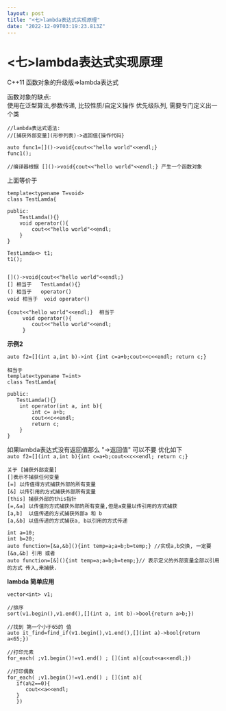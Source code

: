```yaml
---
layout: post
title: "<七>lambda表达式实现原理"
date: "2022-12-09T03:19:23.813Z"
---
```

<七>lambda表达式实现原理
================

C++11 函数对象的升级版=>lambda表达式

函数对象的缺点:  
使用在泛型算法,参数传递, 比较性质/自定义操作 优先级队列, 需要专门定义出一个类

    //lambda表达式语法:
    //[捕获外部变量](形参列表)->返回值{操作代码}
    
    auto func1=[]()->void{cout<<"hello world"<<endl;}
    func1();
    
    //编译器根据 []()->void{cout<<"hello world"<<endl;} 产生一个函数对象
    
    

上面等价于

    template<typename T=void>
    class TestLamda{
    
    public:
        TestLamda(){}
        void operator(){
            cout<<"hello world"<<endl;
        }
    }
    
    TestLamda<> t1;
    t1();
    

    []()->void{cout<<"hello world"<<endl;}
    [] 相当于   TestLamda(){}
    () 相当于   operator()
    void 相当于  void operator()
    
    {cout<<"hello world"<<endl;}  相当于
         void operator(){
            cout<<"hello world"<<endl;
         }
    

**示例2**

    auto f2=[](int a,int b)->int {int c=a+b;cout<<c<<endl; return c;}
    
    相当于
    template<typename T=int>
    class TestLamda{
    
    public:
       TestLamda(){}
        int operator(int a, int b){
            int c= a+b;
            cout<<c<<endl;
            return c;
        }
    }
    

如果lambda表达式没有返回值那么 "->返回值" 可以不要 优化如下  
`auto f2=[](int a,int b){int c=a+b;cout<<c<<endl; return c;}`

    关于 [捕获外部变量]
    []表示不捕获任何变量
    [=] 以传值得方式捕获外部的所有变量
    [&] 以传引用的方式捕获外部所有变量
    [this] 捕获外部的this指针
    [=,&a] 以传值的方式捕获外部的所有变量,但是a变量以传引用的方式捕获
    [a,b]  以值传递的方式捕获外部a 和 b
    [a,&b] 以值传递的方式捕获a, b以引用的方式传递
    
    int a=10;
    int b=20;
    auto function=[&a,&b](){int temp=a;a=b;b=temp;} //实现a,b交换, 一定要 [&a,&b] 引用 或者
    auto function=[&](){int temp=a;a=b;b=temp;}// 表示定义的外部变量全部以引用的方式 传入,来捕获.
    
    
    
    

**lambda 简单应用**

    vector<int> v1;
    
    //排序
    sort(v1.begin(),v1.end(),[](int a, int b)->bool{return a>b;})
    
    //找到 第一个小于65的 值
    auto it_find=find_if(v1.begin(),v1.end(),[](int a)->bool{return a<65;})
    
    //打印元素
    for_each( ;v1.begin()!=v1.end() ; [](int a){cout<<a<<endl;})
    
    //打印偶数
    for_each( ;v1.begin()!=v1.end() ; [](int a){
       if(a%2==0){
          cout<<a<<endl;
       }
       })